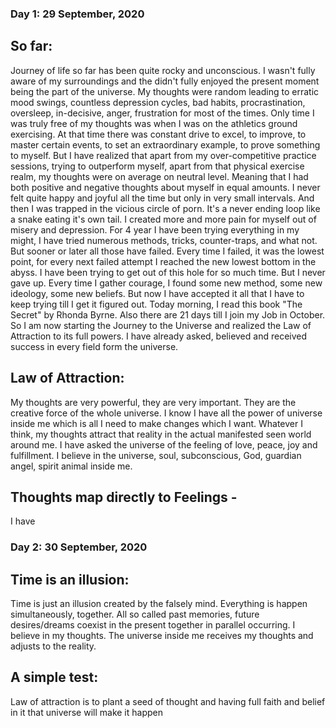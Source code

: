 ### Day 1: 29 September, 2020
## So far:
Journey of life so far has been quite rocky and unconscious. I wasn't fully aware of my surroundings and the didn't fully enjoyed the present moment being the part of the universe. My thoughts were random leading to erratic mood swings, countless depression cycles, bad habits, procrastination, oversleep, in-decisive, anger, frustration for most of the times. Only time I was truly free of my thoughts was when I was on the athletics ground exercising. At that time there was constant drive to excel, to improve, to master certain events, to set an extraordinary example, to prove something to myself.
But I have realized that apart from my over-competitive practice sessions, trying to outperform myself, apart from that physical exercise realm, my thoughts were on average on neutral level. Meaning that I had both positive and negative thoughts about myself in equal amounts. I never felt quite happy and joyful all the time but only in very small intervals. And then I was trapped in the vicious circle of porn. It's a never ending loop like a snake eating it's own tail. I created more and more pain for myself out of misery and depression. For 4 year I have been trying everything in my might, I have tried numerous methods, tricks, counter-traps, and what not. But sooner or later all those have failed. Every time I failed, it was the lowest point, for every next failed attempt I reached the new lowest bottom in the abyss. I have been trying to get out of this hole for so much time. But I never gave up. Every time I gather courage, I found some new method, some new ideology, some new beliefs. But now I have accepted it all that I have to keep trying till I get it figured out. Today morning, I read this book "The Secret" by Rhonda Byrne. Also there are 21 days till I join my Job in October. So I am now starting the Journey to the Universe and realized the Law of Attraction to its full powers. I have already asked, believed and received success in every field form the universe.

## Law of Attraction:
My thoughts are very powerful, they are very important. They are the creative force of the whole universe. I know I have all the power of universe inside me which is all I need to make changes which I want. Whatever I think, my thoughts attract that reality in the actual manifested seen world around me. I have asked the universe of the feeling of love, peace, joy and fulfillment. I believe in the universe, soul, subconscious, God, guardian angel, spirit animal inside me.

## Thoughts map directly to Feelings -
I have

### Day 2: 30 September, 2020
## Time is an illusion:
Time is just an illusion created by the falsely mind. Everything is happen simultaneously, together. All so called past memories, future desires/dreams coexist in the present together in parallel occurring. I believe in my thoughts. The universe inside me receives my thoughts and adjusts to the reality.

## A simple test:
Law of attraction is to plant a seed of thought and having full faith and belief in it that universe will make it happen
